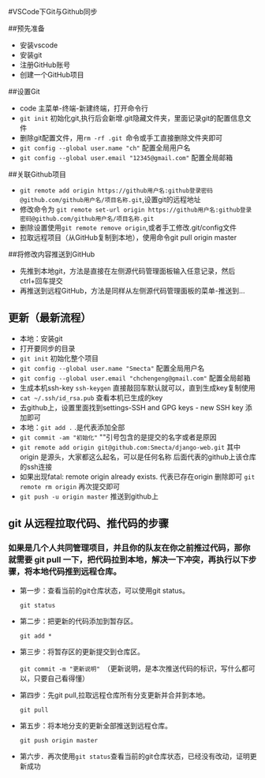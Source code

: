 #VSCode下Git与Github同步

##预先准备
+ 安装vscode
+ 安装git
+ 注册GitHub账号
+ 创建一个GitHub项目

##设置Git

+ code 主菜单-终端-新建终端，打开命令行
+ ```git init``` 初始化git,执行后会新增.git隐藏文件夹，里面记录git的配置信息文件
+ 删除git配置文件，用```rm -rf .git ```命令或手工直接删除文件夹即可
+ ```git config --global user.name "ch"``` 配置全局用户名
+ ```git config --global user.email "12345@gmail.com"``` 配置全局邮箱

##关联Github项目

+ ```git remote add origin https://github用户名:github登录密码@github.com/github用户名/项目名称.git```,设置git的远程地址
+ 修改命令为 ```git remote set-url origin https://github用户名:github登录密码@github.com/github用户名/项目名称.git ```
+ 删除设置使用```git remote remove origin```,或者手工修改.git/config文件
+ 拉取远程项目（从GitHub复制到本地），使用命令git pull origin master

##将修改内容推送到GitHub

+ 先推到本地git，方法是直接在左侧源代码管理面板输入任意记录，然后ctrl+回车提交
+ 再推送到远程GitHub，方法是同样从左侧源代码管理面板的菜单-推送到...



## 更新（最新流程）
+ 本地：安装git 
+ 打开要同步的目录
+ ```git init``` 初始化整个项目
+ ```git config --global user.name "Smecta"``` 配置全局用户名
+ ```git config --global user.email "chchengeng@gmail.com"``` 配置全局邮箱
+ 生成本机ssh-key ```ssh-keygen``` 直接敲回车默认就可以，直到生成key复制使用
+ ```cat ~/.ssh/id_rsa.pub``` 查看本机已生成的key
+ 去github上，设置里面找到settings-SSH and GPG keys - new SSH key 添加即可
+ 本地：```git add .``` .是代表添加全部
+ ```git commit -am "初始化"``` ""引号包含的是提交的名字或者是原因
+ ```git remote add origin git@github.com:Smecta/django-web.git``` 其中 origin 是源头，大家都这么起名，可以是任何名称 后面代表的github上该仓库的ssh连接
+ 如果出现fatal: remote origin already exists. 代表已存在origin 删除即可 ```git remote rm origin``` 再次提交即可
+ ```git push -u origin master``` 推送到github上

## git 从远程拉取代码、推代码的步骤
### 如果是几个人共同管理项目，并且你的队友在你之前推过代码，那你就需要 git pull 一下，把代码拉到本地，解决一下冲突，再执行以下步骤，将本地代码推到远程仓库。

+ 第一步：查看当前的git仓库状态，可以使用git status。

  ```git status```
+ 第二步：把更新的代码添加到暂存区。

  ```git add *```
+ 第三步：将暂存区的更新提交到仓库区。

  ```git commit -m "更新说明" ```（更新说明，是本次推送代码的标识，写什么都可以，只要自己看得懂）
+ 第四步：先git pull,拉取远程仓库所有分支更新并合并到本地。

  ```git pull```
+ 第五步：将本地分支的更新全部推送到远程仓库。

  ```git push origin master```
+ 第六步．再次使用```git status```查看当前的git仓库状态，已经没有改动，证明更新成功
